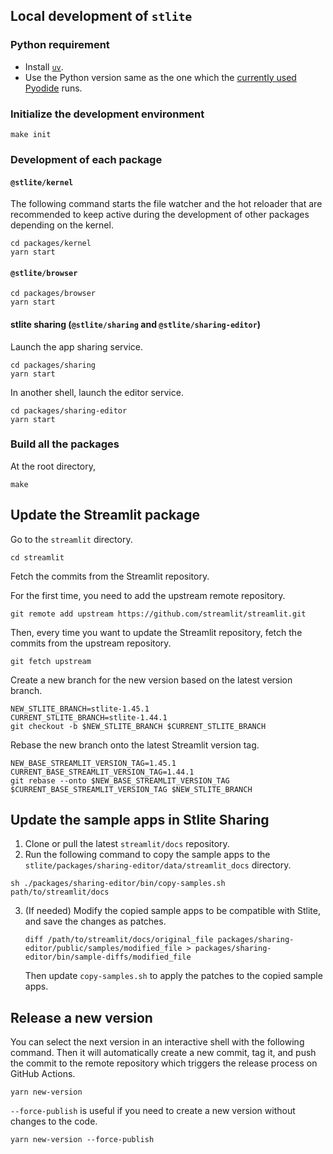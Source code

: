 ## Local development of `stlite`

### Python requirement

- Install [`uv`](https://docs.astral.sh/uv/).
- Use the Python version same as the one which the [currently used Pyodide](./packages/kernel/src/worker.ts) runs.

### Initialize the development environment

```
make init
```

### Development of each package

#### `@stlite/kernel`

The following command starts the file watcher and the hot reloader that are recommended to keep active during the development of other packages depending on the kernel.

```shell
cd packages/kernel
yarn start
```

#### `@stlite/browser`

```shell
cd packages/browser
yarn start
```

#### stlite sharing (`@stlite/sharing` and `@stlite/sharing-editor`)

Launch the app sharing service.

```shell
cd packages/sharing
yarn start
```

In another shell, launch the editor service.

```shell
cd packages/sharing-editor
yarn start
```

### Build all the packages

At the root directory,

```shell
make
```

## Update the Streamlit package

Go to the `streamlit` directory.

```shell
cd streamlit
```

Fetch the commits from the Streamlit repository.

For the first time, you need to add the upstream remote repository.

```shell
git remote add upstream https://github.com/streamlit/streamlit.git
```

Then, every time you want to update the Streamlit repository, fetch the commits from the upstream repository.

```shell
git fetch upstream
```

Create a new branch for the new version based on the latest version branch.

```shell
NEW_STLITE_BRANCH=stlite-1.45.1
CURRENT_STLITE_BRANCH=stlite-1.44.1
git checkout -b $NEW_STLITE_BRANCH $CURRENT_STLITE_BRANCH
```

Rebase the new branch onto the latest Streamlit version tag.

```shell
NEW_BASE_STREAMLIT_VERSION_TAG=1.45.1
CURRENT_BASE_STREAMLIT_VERSION_TAG=1.44.1
git rebase --onto $NEW_BASE_STREAMLIT_VERSION_TAG $CURRENT_BASE_STREAMLIT_VERSION_TAG $NEW_STLITE_BRANCH
```

## Update the sample apps in Stlite Sharing

1. Clone or pull the latest `streamlit/docs` repository.
2. Run the following command to copy the sample apps to the `stlite/packages/sharing-editor/data/streamlit_docs` directory.

```
sh ./packages/sharing-editor/bin/copy-samples.sh path/to/streamlit/docs
```

3. (If needed) Modify the copied sample apps to be compatible with Stlite, and save the changes as patches.
   ```
   diff /path/to/streamlit/docs/original_file packages/sharing-editor/public/samples/modified_file > packages/sharing-editor/bin/sample-diffs/modified_file
   ```
   Then update `copy-samples.sh` to apply the patches to the copied sample apps.

## Release a new version

You can select the next version in an interactive shell with the following command. Then it will automatically create a new commit, tag it, and push the commit to the remote repository which triggers the release process on GitHub Actions.

```shell
yarn new-version
```

`--force-publish` is useful if you need to create a new version without changes to the code.

```shell
yarn new-version --force-publish
```

